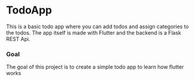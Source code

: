 # TodoApp
This is a basic todo app where you can add todos and assign categories to the todos. The app itself is made with Flutter and the backend is a Flask REST Api.

### Goal
The goal of this project is to create a simple todo app to learn how flutter works
